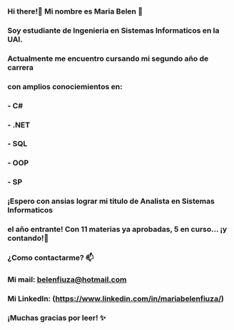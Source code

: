 
### Hi there!👋 Mi nombre es Maria Belen 🔭
### Soy estudiante de Ingenieria en Sistemas Informaticos en la UAI. 
### Actualmente me encuentro cursando mi segundo año de carrera 
### con amplios conociemientos en:
###  - C#
###  - .NET
###  - SQL
###  - OOP
###  - SP
### ¡Espero con ansias lograr mi titulo de Analista en Sistemas Informaticos
### el año entrante! Con 11 materias ya aprobadas, 5 en curso... ¡y contando!🌱

### ¿Como contactarme? 📫 
### Mi mail: belenfiuza@hotmail.com
### Mi LinkedIn: (https://www.linkedin.com/in/mariabelenfiuza/)

### ¡Muchas gracias por leer! ✨

